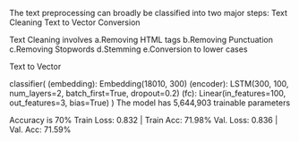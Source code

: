 The text preprocessing can broadly be classified into two major steps:
Text Cleaning
Text to Vector Conversion

Text Cleaning involves 
a.Removing HTML tags
b.Removing Punctuation
c.Removing Stopwords
d.Stemming
e.Conversion to lower cases

Text to Vector 


classifier(
  (embedding): Embedding(18010, 300)
  (encoder): LSTM(300, 100, num_layers=2, batch_first=True, dropout=0.2)
  (fc): Linear(in_features=100, out_features=3, bias=True)
)
The model has 5,644,903 trainable parameters

Accuracy is 70%
Train Loss: 0.832 | Train Acc: 71.98%
	 Val. Loss: 0.836 |  Val. Acc: 71.59% 
   
   

